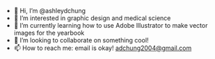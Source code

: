 - 👋 Hi, I’m @ashleydchung
- 👀 I’m interested in graphic design and medical science
- 🌱 I’m currently learning how to use Adobe Illustrator to make vector images for the yearbook
- 💞️ I’m looking to collaborate on something cool!
- 📫 How to reach me: email is okay! adchung2004@gmail.com
<!---
ashleydchung/ashleydchung is a ✨ special ✨ repository because its `README.md` (this file) appears on your GitHub profile.
You can click the Preview link to take a look at your changes.
--->
